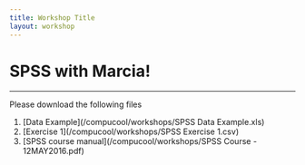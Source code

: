 ```yaml
---
title: Workshop Title
layout: workshop
---
```


# SPSS with Marcia!

--------

Please download the following files


1. [Data Example](/compucool/workshops/SPSS Data Example.xls)
2. [Exercise 1](/compucool/workshops/SPSS Exercise 1.csv)
3. [SPSS course manual](/compucool/workshops/SPSS Course - 12MAY2016.pdf)
